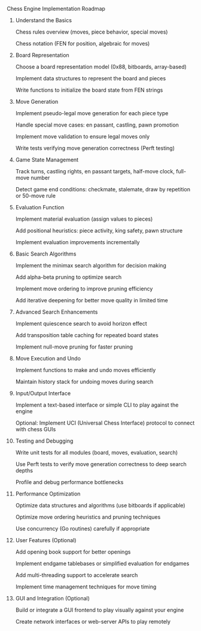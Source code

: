 Chess Engine Implementation Roadmap
1. Understand the Basics

    Chess rules overview (moves, piece behavior, special moves)

    Chess notation (FEN for position, algebraic for moves)

2. Board Representation

    Choose a board representation model (0x88, bitboards, array-based)

    Implement data structures to represent the board and pieces

    Write functions to initialize the board state from FEN strings

3. Move Generation

    Implement pseudo-legal move generation for each piece type

    Handle special move cases: en passant, castling, pawn promotion

    Implement move validation to ensure legal moves only

    Write tests verifying move generation correctness (Perft testing)

4. Game State Management

    Track turns, castling rights, en passant targets, half-move clock, full-move number

    Detect game end conditions: checkmate, stalemate, draw by repetition or 50-move rule

5. Evaluation Function

    Implement material evaluation (assign values to pieces)

    Add positional heuristics: piece activity, king safety, pawn structure

    Implement evaluation improvements incrementally

6. Basic Search Algorithms

    Implement the minimax search algorithm for decision making

    Add alpha-beta pruning to optimize search

    Implement move ordering to improve pruning efficiency

    Add iterative deepening for better move quality in limited time

7. Advanced Search Enhancements

    Implement quiescence search to avoid horizon effect

    Add transposition table caching for repeated board states

    Implement null-move pruning for faster pruning

8. Move Execution and Undo

    Implement functions to make and undo moves efficiently

    Maintain history stack for undoing moves during search

9. Input/Output Interface

    Implement a text-based interface or simple CLI to play against the engine

    Optional: Implement UCI (Universal Chess Interface) protocol to connect with chess GUIs

10. Testing and Debugging

    Write unit tests for all modules (board, moves, evaluation, search)

    Use Perft tests to verify move generation correctness to deep search depths

    Profile and debug performance bottlenecks

11. Performance Optimization

    Optimize data structures and algorithms (use bitboards if applicable)

    Optimize move ordering heuristics and pruning techniques

    Use concurrency (Go routines) carefully if appropriate

12. User Features (Optional)

    Add opening book support for better openings

    Implement endgame tablebases or simplified evaluation for endgames

    Add multi-threading support to accelerate search

    Implement time management techniques for move timing

13. GUI and Integration (Optional)

    Build or integrate a GUI frontend to play visually against your engine

    Create network interfaces or web-server APIs to play remotely
